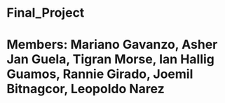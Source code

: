 # Final_Project
# Members: Mariano Gavanzo, Asher Jan Guela, Tigran Morse, Ian Hallig Guamos, Rannie Girado, Joemil Bitnagcor, Leopoldo Narez